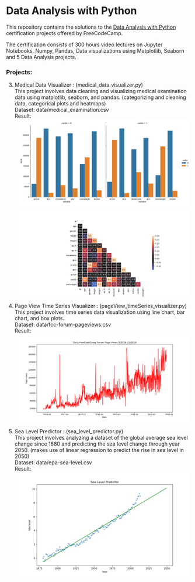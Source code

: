 # Data Analysis with Python

This repository contains the solutions to the [Data Analysis with Python](https://www.freecodecamp.org/learn/data-analysis-with-python/data-analysis-with-python-course/introduction-to-data-analysis) certification projects offered by FreeCodeCamp.

The certification consists of 300 hours video lectures on Jupyter Notebooks, Numpy, Pandas, Data visualizations using Matplotlib, Seaborn and 5 Data Analysis projects.

### Projects:

3. Medical Data Visualizer : (medical_data_visualizer.py)  
This project involves data cleaning and visualizing medical examination data using matplotlib, seaborn, and pandas. (categorizing and cleaning data, categorical plots and heatmaps)  
Dataset: data/medical_examination.csv  
Result: 
![Screenshot](Plots/p3_catplot.png)
![Screenshot](Plots/p3_heatmap.png)
  
4. Page View Time Series Visualizer : (pageView_timeSeries_visualizer.py)  
This project involves time series data visualization using line chart, bar chart, and box plots.  
Dataset: data/fcc-forum-pageviews.csv  
Result: 
![Screenshot](Plots/p4_lineplot.png)

5. Sea Level Predictor : (sea_level_predictor.py)  
This project involves analyzing a dataset of the global average sea level change since 1880 and predicting the sea level change through year 2050. (makes use of linear regression to predict the rise in sea level in 2050)  
Dataset: data/epa-sea-level.csv  
Result: 
![Screenshot](Plots/p5_linearreg.png)

